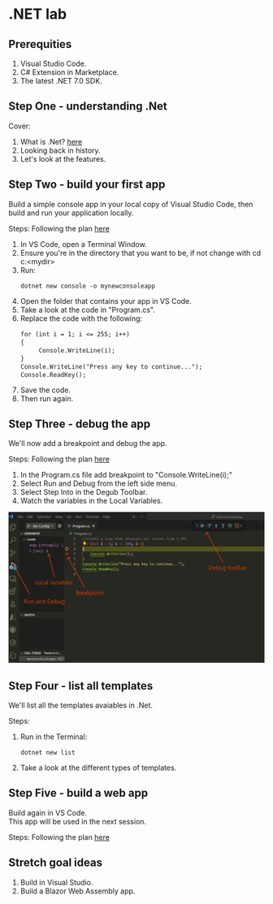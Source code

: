 # .NET lab

## Prerequities
1. Visual Studio Code.
2. C# Extension in Marketplace. 
3. The latest .NET 7.0 SDK.


## Step One - understanding .Net 
Cover:
1. What is .Net?
   [here](https://learn.microsoft.com/en-us/dotnet/core/introduction)
3. Looking back in history.
4. Let's look at the features.

## Step Two - build your first app 
Build a simple console app in your local copy of Visual Studio Code, then build and run your application locally. 

Steps:
Following the plan [here](https://learn.microsoft.com/en-us/dotnet/core/tutorials/with-visual-studio-code?pivots=dotnet-7-0)
1. In VS Code, open a Terminal Window.
2. Ensure you're in the directory that you want to be, if not change with cd c:\<mydir>
3. Run: 
   ```
   dotnet new console -o mynewconsoleapp
   ```
5. Open the folder that contains your app in VS Code.
6. Take a look at the code in "Program.cs".
7. Replace the code with the following:
   ```
   for (int i = 1; i <= 255; i++)
   { 
        Console.WriteLine(i); 
   }
   Console.WriteLine("Press any key to continue..."); 
   Console.ReadKey(); 
   ```
9. Save the code. 
10. Then run again.

## Step Three - debug the app
We'll now add a breakpoint and debug the app. 

Steps:
Following the plan [here](https://learn.microsoft.com/en-us/dotnet/core/tutorials/debugging-with-visual-studio-code?pivots=dotnet-7-0)
1. In the Program.cs file add breakpoint to "Console.WriteLine(i);"
2. Select Run and Debug from the left side menu.
3. Select Step Into in the Degub Toolbar.
4. Watch the variables in the Local Variables.

![alt text](./images/vs-code-debug.png "VS Code Debug")

## Step Four - list all templates 
We'll list all the templates avaiables in .Net. 

Steps:
1. Run in the Terminal:
   ```
   dotnet new list
   ```
3. Take a look at the different types of templates. 

## Step Five - build a web app 
Build again in VS Code.  
This app will be used in the next session. 

Steps:
Following the plan [here](https://dotnet.microsoft.com/en-us/learn/aspnet/hello-world-tutorial/intro)



## Stretch goal ideas
1. Build in Visual Studio.
2. Build a Blazor Web Assembly app.

